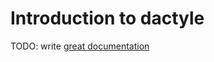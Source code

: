 # Introduction to dactyle

TODO: write [great documentation](http://jacobian.org/writing/great-documentation/what-to-write/)
